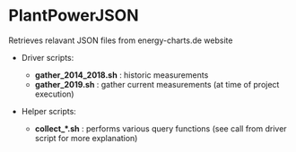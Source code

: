 # PlantPowerJSON

Retrieves relavant JSON files from energy-charts.de website

- Driver scripts: 
  - **gather_2014_2018.sh**  : historic measurements
  - **gather_2019.sh** : gather current measurements (at time of project execution)
  
- Helper scripts:
  - **collect_*.sh** : performs various query functions (see call from driver script for more explanation)
